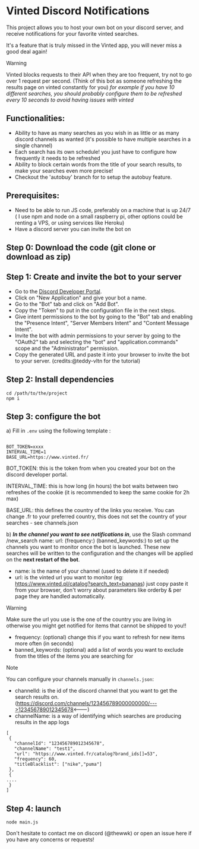 # Vinted Discord Notifications

This project allows you to host your own bot on your discord server, and receive notifications for your favorite vinted searches.

It's a feature that is truly missed in the Vinted app, you will never miss a good deal again!

> [!WARNING]
> Vinted blocks requests to their API when they are too frequent, try not to go over 1 request per second. (Think of this bot as someone refreshing the results page on vinted constantly for you)
> _for example if you have 10 different searches, you should probably configure them to be refreshed every 10 seconds to avoid having issues with vinted_

Functionalities:
----------------

- Ability to have as many searches as you wish in as little or as many discord channels as wanted (it's possible to have multiple searches in a single channel)
- Each search has its own schedule! you just have to configure how frequently it needs to be refreshed
- Ability to block certain words from the title of your search results, to make your searches even more precise!
- Checkout the 'autobuy' branch for to setup the autobuy feature.

Prerequisites:
--------------

- Need to be able to run JS code, preferably on a machine that is up 24/7 ( I use npm and node on a small raspberry pi, other options could be renting a VPS, or using services like Heroku)
- Have a discord server you can invite the bot on

Step 0: Download the code (git clone or download as zip)
--------------------------------------------------------

Step 1: Create and invite the bot to your server
------------------------------------------------

- Go to the [Discord Developer Portal](https://discord.com/developers/applications).
- Click on "New Application" and give your bot a name.
- Go to the "Bot" tab and click on "Add Bot".
- Copy the "Token" to put in the configuration file in the next steps.
- Give intent permissions to the bot by going to the "Bot" tab and enabling the "Presence Intent", "Server Members Intent" and "Content Message Intent".
- Invite the bot with admin permissions to your server by going to the "OAuth2" tab and selecting the "bot" and "application.commands" scope and the "Administrator" permission.
- Copy the generated URL and paste it into your browser to invite the bot to your server. (credits:@teddy-vltn for the tutorial)

Step 2: Install dependencies
----------------------------

```
cd /path/to/the/project
npm i
```

Step 3: configure the bot
-------------------------

a) Fill in `.env` using the following template :

```

BOT_TOKEN=xxxx
INTERVAL_TIME=1
BASE_URL=https://www.vinted.fr/

```

BOT_TOKEN: this is the token from when you created your bot on the discord developer portal.

INTERVAL_TIME: this is how long (in hours) the bot waits between two refreshes of the cookie (it is recommended to keep the same cookie for 2h max)

BASE_URL: this defines the country of the links you receive. You can change .fr to your preferred country, this does not set the country of your searches - see channels.json

b) ***In the channel you want to see notifications in***, use the Slash command /new_search name: url: (frequency:) (banned_keywords:) to set up the channels you want to monitor once the bot is launched. These new searches will be written to the configuration and the changes will be applied on the **next restart of the bot**.

- name: is the name of your channel (used to delete it if needed)
- url: is the vinted url you want to monitor (eg: https://www.vinted.pl/catalog?search_text=bananas) just copy paste it from your browser, don't worry about parameters like orderby & per page they are handled automatically.

> [!WARNING]
> Make sure the url you use is the one of the country you are living in otherwise you might get notified for items that cannot be shipped to you!!

- frequency: (optional) change this if you want to refresh for new items more often (in seconds)
- banned_keywords: (optional) add a list of words you want to exclude from the titles of the items you are searching for

> [!NOTE]
> You can configure your channels manually in `channels.json`:
>
> - channelId: is the id of the discord channel that you want to get the search results on.
>   (https://discord.com/channels/123456789000000000/--->123456789012345678<---)
> - channelName: is a way of identifying which searches are producing results in the app logs
>
> ```
> [
>  {
>    "channelId": "123456789012345678",
>    "channelName": "test1",
>    "url": "https://www.vinted.fr/catalog?brand_ids[]=53",
>    "frequency": 60,
>    "titleBlacklist": ["nike","puma"]
>  },
>  {
> ....
>  }
> ]
> ```

Step 4: launch
--------------

```
node main.js
```

Don't hesitate to contact me on discord (@thewwk) or open an issue here if you have any concerns or requests!
